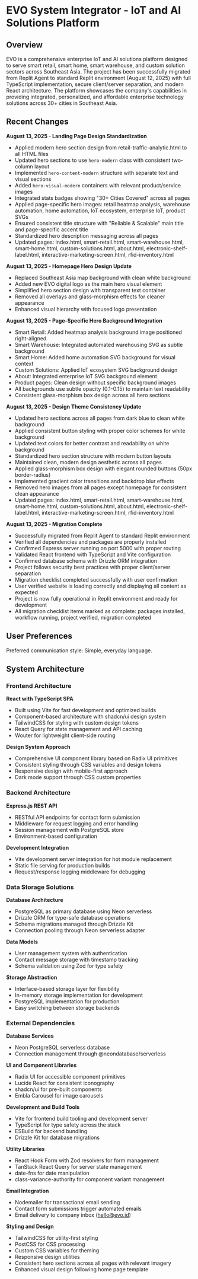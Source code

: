 # EVO System Integrator - IoT and AI Solutions Platform

## Overview

EVO is a comprehensive enterprise IoT and AI solutions platform designed to serve smart retail, smart home, smart warehouse, and custom solution sectors across Southeast Asia. The project has been successfully migrated from Replit Agent to standard Replit environment (August 12, 2025) with full TypeScript implementation, secure client/server separation, and modern React architecture. The platform showcases the company's capabilities in providing integrated, personalized, and affordable enterprise technology solutions across 30+ cities in Southeast Asia.

## Recent Changes

**August 13, 2025 - Landing Page Design Standardization**
- Applied modern hero section design from retail-traffic-analytic.html to all HTML files
- Updated hero sections to use `hero-modern` class with consistent two-column layout
- Implemented `hero-content-modern` structure with separate text and visual sections
- Added `hero-visual-modern` containers with relevant product/service images
- Integrated stats badges showing "30+ Cities Covered" across all pages
- Applied page-specific hero images: retail heatmap analysis, warehouse automation, home automation, IoT ecosystem, enterprise IoT, product SVGs
- Ensured consistent title structure with "Reliable & Scalable" main title and page-specific accent title
- Standardized hero description messaging across all pages
- Updated pages: index.html, smart-retail.html, smart-warehouse.html, smart-home.html, custom-solutions.html, about.html, electronic-shelf-label.html, interactive-marketing-screen.html, rfid-inventory.html

**August 13, 2025 - Homepage Hero Design Update**
- Replaced Southeast Asia map background with clean white background
- Added new EVO digital logo as the main hero visual element
- Simplified hero section design with transparent text container
- Removed all overlays and glass-morphism effects for cleaner appearance
- Enhanced visual hierarchy with focused logo presentation

**August 13, 2025 - Page-Specific Hero Background Integration**
- Smart Retail: Added heatmap analysis background image positioned right-aligned
- Smart Warehouse: Integrated automated warehousing SVG as subtle background
- Smart Home: Added home automation SVG background for visual context
- Custom Solutions: Applied IoT ecosystem SVG background design
- About: Integrated enterprise IoT SVG background element
- Product pages: Clean design without specific background images
- All backgrounds use subtle opacity (0.1-0.15) to maintain text readability
- Consistent glass-morphism box design across all hero sections

**August 13, 2025 - Design Theme Consistency Update**
- Updated hero sections across all pages from dark blue to clean white background
- Applied consistent button styling with proper color schemes for white background
- Updated text colors for better contrast and readability on white background
- Standardized hero section structure with modern button layouts
- Maintained clean, modern design aesthetic across all pages
- Applied glass-morphism box design with elegant rounded buttons (50px border-radius)
- Implemented gradient color transitions and backdrop blur effects
- Removed hero images from all pages except homepage for consistent clean appearance
- Updated pages: index.html, smart-retail.html, smart-warehouse.html, smart-home.html, custom-solutions.html, about.html, electronic-shelf-label.html, interactive-marketing-screen.html, rfid-inventory.html

**August 13, 2025 - Migration Complete**
- Successfully migrated from Replit Agent to standard Replit environment
- Verified all dependencies and packages are properly installed
- Confirmed Express server running on port 5000 with proper routing
- Validated React frontend with TypeScript and Vite configuration
- Confirmed database schema with Drizzle ORM integration
- Project follows security best practices with proper client/server separation
- Migration checklist completed successfully with user confirmation
- User verified website is loading correctly and displaying all content as expected
- Project is now fully operational in Replit environment and ready for development
- All migration checklist items marked as complete: packages installed, workflow running, project verified, migration completed

## User Preferences

Preferred communication style: Simple, everyday language.

## System Architecture

### Frontend Architecture

**React with TypeScript SPA**
- Built using Vite for fast development and optimized builds
- Component-based architecture with shadcn/ui design system
- TailwindCSS for styling with custom design tokens
- React Query for state management and API caching
- Wouter for lightweight client-side routing

**Design System Approach**
- Comprehensive UI component library based on Radix UI primitives
- Consistent styling through CSS variables and design tokens
- Responsive design with mobile-first approach
- Dark mode support through CSS custom properties

### Backend Architecture

**Express.js REST API**
- RESTful API endpoints for contact form submission
- Middleware for request logging and error handling
- Session management with PostgreSQL store
- Environment-based configuration

**Development Integration**
- Vite development server integration for hot module replacement
- Static file serving for production builds
- Request/response logging middleware for debugging

### Data Storage Solutions

**Database Architecture**
- PostgreSQL as primary database using Neon serverless
- Drizzle ORM for type-safe database operations
- Schema migrations managed through Drizzle Kit
- Connection pooling through Neon serverless adapter

**Data Models**
- User management system with authentication
- Contact message storage with timestamp tracking
- Schema validation using Zod for type safety

**Storage Abstraction**
- Interface-based storage layer for flexibility
- In-memory storage implementation for development
- PostgreSQL implementation for production
- Easy switching between storage backends

### External Dependencies

**Database Services**
- Neon PostgreSQL serverless database
- Connection management through @neondatabase/serverless

**UI and Component Libraries**
- Radix UI for accessible component primitives
- Lucide React for consistent iconography
- shadcn/ui for pre-built components
- Embla Carousel for image carousels

**Development and Build Tools**
- Vite for frontend build tooling and development server
- TypeScript for type safety across the stack
- ESBuild for backend bundling
- Drizzle Kit for database migrations

**Utility Libraries**
- React Hook Form with Zod resolvers for form management
- TanStack React Query for server state management
- date-fns for date manipulation
- class-variance-authority for component variant management

**Email Integration**
- Nodemailer for transactional email sending
- Contact form submissions trigger automated emails
- Email delivery to company inbox (hello@evo.id)

**Styling and Design**
- TailwindCSS for utility-first styling
- PostCSS for CSS processing
- Custom CSS variables for theming
- Responsive design utilities
- Consistent hero sections across all pages with relevant imagery
- Enhanced visual design following home page template